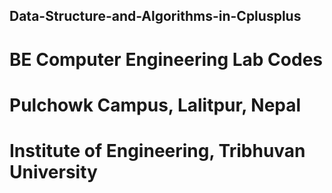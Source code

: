 ## Data-Structure-and-Algorithms-in-Cplusplus
# BE Computer Engineering Lab Codes
# Pulchowk Campus, Lalitpur, Nepal
# Institute of Engineering, Tribhuvan University

